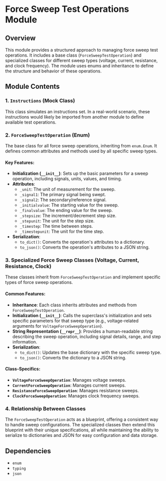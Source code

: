 # Force Sweep Test Operations Module

## Overview

This module provides a structured approach to managing force sweep test operations. It includes a base class (`ForceSweepTestOperation`) and specialized classes for different sweep types (voltage, current, resistance, and clock frequency). The module uses enums and inheritance to define the structure and behavior of these operations.

## Module Contents

### 1. `Instructions` (Mock Class)

This class simulates an instructions set. In a real-world scenario, these instructions would likely be imported from another module to define available test operations.

### 2. `ForceSweepTestOperation` (Enum)

The base class for all force sweep operations, inheriting from `enum.Enum`. It defines common attributes and methods used by all specific sweep types.

#### Key Features:

-   **Initialization (`__init__`)**: Sets up the basic parameters for a sweep operation, including signals, units, values, and timing.
-   **Attributes**:
    -   `_unit`: The unit of measurement for the sweep.
    -   `_signal1`: The primary signal being swept.
    -   `_signal2`: The secondary/reference signal.
    -   `_initialvalue`: The starting value for the sweep.
    -   `_finalvalue`: The ending value for the sweep.
    -   `_stepsize`: The increment/decrement step size.
    -   `_stepunit`: The unit for the step size.
    -   `_timestep`: The time between steps.
    -   `_timestepunit`: The unit for the time step.
-   **Serialization**:
    -   `to_dict()`: Converts the operation's attributes to a dictionary.
    -   `to_json()`: Converts the operation's attributes to a JSON string.

### 3. Specialized Force Sweep Classes (Voltage, Current, Resistance, Clock)

These classes inherit from `ForceSweepTestOperation` and implement specific types of force sweep operations.

#### Common Features:

-   **Inheritance**: Each class inherits attributes and methods from `ForceSweepTestOperation`.
-   **Initialization (`__init__`)**: Calls the superclass's initialization and sets specific parameters for that sweep type (e.g., voltage-related arguments for `VoltageForceSweepOperation`).
-   **String Representation (`__repr__`)**: Provides a human-readable string describing the sweep operation, including signal details, range, and step information.
-   **Serialization**:
    -   `to_dict()`: Updates the base dictionary with the specific sweep type.
    -   `to_json()`: Converts the dictionary to a JSON string.

#### Class-Specifics:

-   **`VoltageForceSweepOperation`**: Manages voltage sweeps.
-   **`CurrentForceSweepOperation`**: Manages current sweeps.
-   **`ResistanceForceSweepOperation`**: Manages resistance sweeps.
-   **`ClockForceSweepOperation`**: Manages clock frequency sweeps.

### 4. Relationship Between Classes

The `ForceSweepTestOperation` acts as a blueprint, offering a consistent way to handle sweep configurations. The specialized classes then extend this blueprint with their unique specifications, all while maintaining the ability to serialize to dictionaries and JSON for easy configuration and data storage.

## Dependencies

-   `enum`
-   `typing`
-   `json`
